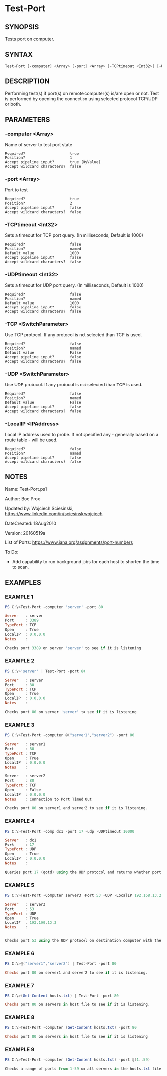 # Test-Port
## SYNOPSIS
Tests port on computer.

## SYNTAX
```powershell
Test-Port [-computer] <Array> [-port] <Array> [-TCPtimeout <Int32>] [-UDPtimeout <Int32>] [-TCP] [-UDP] [-LocalIP <IPAddress>] [<CommonParameters>]
```

## DESCRIPTION
Performing test(s) if port(s) on remote computer(s) is/are open or not. Test is performed by opening the connection using selected protocol TCP/UDP or both.

## PARAMETERS
### -computer &lt;Array&gt;
Name of server to test port state
```
Required?                    true
Position?                    1
Accept pipeline input?       true (ByValue)
Accept wildcard characters?  false
```

### -port &lt;Array&gt;
Port to test
```
Required?                    true
Position?                    2
Accept pipeline input?       false
Accept wildcard characters?  false
```

### -TCPtimeout &lt;Int32&gt;
Sets a timeout for TCP port query. (In milliseconds, Default is 1000)
```
Required?                    false
Position?                    named
Default value                1000
Accept pipeline input?       false
Accept wildcard characters?  false
```

### -UDPtimeout &lt;Int32&gt;
Sets a timeout for UDP port query. (In milliseconds, Default is 1000)
```
Required?                    false
Position?                    named
Default value                1000
Accept pipeline input?       false
Accept wildcard characters?  false
```

### -TCP &lt;SwitchParameter&gt;
Use TCP protocol. If any protocol is not selected than TCP is used.
```
Required?                    false
Position?                    named
Default value                False
Accept pipeline input?       false
Accept wildcard characters?  false
```

### -UDP &lt;SwitchParameter&gt;
Use UDP protocol. If any protocol is not selected than TCP is used.
```
Required?                    false
Position?                    named
Default value                False
Accept pipeline input?       false
Accept wildcard characters?  false
```

### -LocalIP &lt;IPAddress&gt;
Local IP address used to probe. If not specified any - generally based on a route table - will be used.
```
Required?                    false
Position?                    named
Accept pipeline input?       false
Accept wildcard characters?  false
```

## NOTES
Name: Test-Port.ps1  

Author: Boe Prox  

Updated by: Wojciech Sciesinski, https://www.linkedin.com/in/sciesinskiwojciech  

DateCreated: 18Aug2010

Version: 20160519a



List of Ports: https://www.iana.org/assignments/port-numbers



To Do:  

- Add capability to run background jobs for each host to shorten the time to scan.

## EXAMPLES
### EXAMPLE 1
```powershell
PS C:\>Test-Port -computer 'server' -port 80

Server   : server
Port     : 3389
TypePort : TCP
Open     : True
LocalIP  : 0.0.0.0
Notes    :

Checks port 3389 on server 'server' to see if it is listening
```

### EXAMPLE 2
```powershell
PS C:\>'server' | Test-Port -port 80

Server   : server
Port     : 80
TypePort : TCP
Open     : True
LocalIP  : 0.0.0.0
Notes    :

Checks port 80 on server 'server' to see if it is listening
```


### EXAMPLE 3
```powershell
PS C:\>Test-Port -computer @("server1","server2") -port 80

Server   : server1
Port     : 80
TypePort : TCP
Open     : True
LocalIP  : 0.0.0.0
Notes    :

Server   : server2
Port     : 80
TypePort : TCP
Open     : False
LocalIP  : 0.0.0.0
Notes    : Connection to Port Timed Out

Checks port 80 on server1 and server2 to see if it is listening.
```


### EXAMPLE 4
```powershell
PS C:\>Test-Port -comp dc1 -port 17 -udp -UDPtimeout 10000

Server   : dc1
Port     : 17
TypePort : UDP
Open     : True
LocalIP  : 0.0.0.0
Notes    :

Queries port 17 (qotd) using the UDP protocol and returns whether port is open or not.
```

### EXAMPLE 5
```powershell
PS C:\>Test-Port -Computer server3 -Port 53 -UDP -LocalIP 192.168.13.2

Server   : server3
Port     : 53
TypePort : UDP
Open     : True
LocalIP  : 192.168.13.2
Notes    :


Checks port 53 using the UDP protocol on destination computer with the name server3 using as a source interface with IP address 192.168.13.2 assigned
```

### EXAMPLE 6
```powershell
PS C:\>@("server1","server2") | Test-Port -port 80

Checks port 80 on server1 and server2 to see if it is listening.
```

### EXAMPLE 7
```powershell
PS C:\>(Get-Content hosts.txt) | Test-Port -port 80

Checks port 80 on servers in host file to see if it is listening.
```

### EXAMPLE 8
```powershell
PS C:\>Test-Port -computer (Get-Content hosts.txt) -port 80

Checks port 80 on servers in host file to see if it is listening
```


### EXAMPLE 9
```powershell
PS C:\>Test-Port -computer (Get-Content hosts.txt) -port @(1..59)

Checks a range of ports from 1-59 on all servers in the hosts.txt file
```
